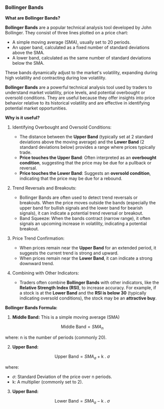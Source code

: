 ### Bollinger Bands

**What are Bollinger Bands?**

**Bollinger Bands** are a popular technical analysis tool developed by John Bollinger. They consist of three lines plotted on a price chart:

- A simple moving average (SMA), usually set to 20 periods.
- An upper band, calculated as a fixed number of standard deviations above the SMA.
- A lower band, calculated as the same number of standard deviations below the SMA.

These bands dynamically adjust to the market's volatility, expanding during high volatility and contracting during low volatility.

**Bollinger Bands** are a powerful technical analysis tool used by traders to understand market volatility, price levels, and potential overbought or oversold conditions. They are useful because they offer insights into price behavior relative to its historical volatility and are effective in identifying potential market opportunities.

**Why is it useful?**

1. Identifying Overbought and Oversold Conditions:
    - The distance between the **Upper Band** (typically set at 2 standard deviations above the moving average) and the **Lower Band** (2 standard deviations below) provides a range where prices typically trade.
    - **Price touches the Upper Band**: Often interpreted as an **overbought condition**, suggesting that the price may be due for a pullback or reversal.
    - **Price touches the Lower Band**: Suggests an **oversold condition**, indicating that the price may be due for a rebound.

2. Trend Reversals and Breakouts:
    - Bollinger Bands are often used to detect trend reversals or breakouts. When the price moves outside the bands (especially the upper band for bullish signals and the lower band for bearish signals), it can indicate a potential trend reversal or breakout.
    - Band Squeeze: When the bands contract (narrow range), it often signals an upcoming increase in volatility, indicating a potential breakout.

3. Price Trend Confirmation:
    - When prices remain near the **Upper Band** for an extended period, it suggests the current trend is strong and upward.
    - When prices remain near the **Lower Band**, it can indicate a strong downward trend.

4. Combining with Other Indicators:
    - Traders often combine **Bollinger Bands** with other indicators, like the **Relative Strength Index (RSI)**, to increase accuracy. For example, if a stock is at the **Lower Band** and the **RSI is below 30** (typically indicating oversold conditions), the stock may be an **attractive buy**.

**Bollinger Bands Formula:**

1. **Middle Band:** This is a simple moving average (SMA)

$$
\text{Middle Band} = SMA_n
$$

where: 
$\text{n}$ is the number of periods (commonly 20).

2. **Upper Band:** 

$$
\text{Upper Band} = SMA_a + \text{k . } \sigma
$$

where:
- $\sigma$: Standard Deviation of the price over $\text{n}$ periods.
- $\text{k}$: A multiplier (commonly set to 2).

3. **Upper Band:** 

$$
\text{Lower Band} = SMA_a - \text{k . } \sigma
$$